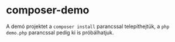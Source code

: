 # composer-demo
A demó projektet a `composer install` parancssal telepíthejtük, a `php demo.php` parancssal pedig ki is próbálhatjuk.